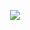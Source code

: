 <p align="center">
	<img src="https://moe-counter.glitch.me/get/@klofrox?theme=original-old"> <br/>
</p>

